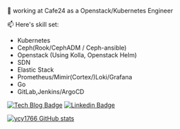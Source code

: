  👋 working at Cafe24 as a Openstack/Kubernetes Engineer

📫 Here's skill set:
- Kubernetes
- Ceph(Rook/CephADM / Ceph-ansible)
- Openstack  (Using Kolla, Openstack Helm)
- SDN 
- Elastic Stack
- Prometheus/Mimir(Cortex/)Loki/Grafana
- Go
- GitLab,Jenkins/ArgoCD

[![Tech Blog Badge](http://img.shields.io/badge/-Tech%20blog-black?style=flat-square&logo=github&link=https://cyuu.tistory.com/)](https://cyuu.tistory.com/) 
[![Linkedin Badge](https://img.shields.io/badge/-LinkedIn-blue?style=flat-square&logo=Linkedin&logoColor=white&link=https://www.linkedin.com/in/chanyeol-yoon-5b4363b5//)](https://www.linkedin.com/in/chanyeol-yoon-5b4363b5/) 


[![ycy1766 GitHub stats](https://github-readme-stats.vercel.app/api?username=ycy1766)](https://github.com/anuraghazra/github-readme-stats)

